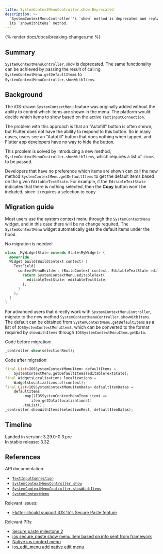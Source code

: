 ```yaml
---
title: SystemContextMenuController.show Deprecated
description: >-
  `SystemContextMenuController`'s `show` method is deprecated and replaced by
  its `showWithItems` method.
---
```


{% render docs/docs/breaking-changes.md %}

## Summary

`SystemContextMenuController.show` is deprecated. The same functionality can be
achieved by passing the result of calling `SystemContextMenu.getDefaultItems` to
`SystemContextMenuController.showWithItems`.

## Background

The iOS-drawn `SystemContextMenu` feature was originally added without the
ability to control which items are shown in the menu. The platform would decide
which items to show based on the active `TextInputConnection`.

The problem with this approach is that an "Autofill" button is often shown, but
Flutter does not have the ability to respond to this button. So in many cases,
users see an "Autofill" button that does nothing when tapped, and Flutter app
developers have no way to hide the button.

This problem is solved by introducing a new method,
`SystemContextMenuController.showWithItems`, which requires a list of `items` to
be passed.

Developers that have no preference which items are shown can call the new method
`SystemContextMenu.getDefaultItems` to get the default items based on the given
`EditableTextState`. For example, if the `EditableTextState` indicates that
there is nothing selected, then the **Copy** button won't be included, since it
requires a selection to copy.

## Migration guide

Most users use the system context menu through the `SystemContextMenu` widget,
and in this case there will be no change required. The `SystemContextMenu`
widget automatically gets the default items under the hood.

No migration is needed:

```dart
class _MyWidgetState extends State<MyWidget> {
  @override
  Widget build(BuildContext context) {
    TextField(
      contextMenuBuilder: (BuildContext context, EditableTextState editableTextState) {
        return SystemContextMenu.editableText(
          editableTextState: editableTextState,
        );
      }
    );
  }
}
```

For advanced users that directly work with `SystemContextMenuController`,
migrate to the new method `SystemContextMenuController.showWithItems`. The
default can be obtained from `SystemContextMenu.getDefaultItems` as a list of
`IOSSystemContextMenuItem`s, which can be converted to the format required by
`showWithItems` through `IOSSystemContextMenuItem.getData`.

Code before migration:

```dart
_controller.show(selectionRect);
```

Code after migration:

```dart
final List<IOSSystemContextMenuItem> defaultItems =
    SystemContextMenu.getDefaultItems(editableTextState);
final WidgetsLocalizations localizations =
    WidgetsLocalizations.of(context);
final List<IOSSystemContextMenuItemData> defaultItemDatas =
    defaultItems
        .map((IOSSystemContextMenuItem item) =>
            item.getData(localizations))
        .toList();
_controller.showWithItems(selectionRect, defaultItemDatas);
```

## Timeline

Landed in version: 3.29.0-0.3.pre<br>
In stable release: 3.32

## References

API documentation:

* [`TextInputConnection`][]
* [`SystemContextMenuController.show`][]
* [`SystemContextMenuController.showWithItems`][]
* [`SystemContextMenu`][]

Relevant issues:

* [Flutter should support iOS 15's Secure Paste feature][]

Relevant PRs:

* [Secure paste milestone 2][]
* [ios secure_paste show menu item based on info sent from framework][]
* [Native ios context menu][]
* [ios_edit_menu add native edit menu][]

[`TextInputConnection`]: {{site.api}}/flutter/services/TextInputConnection-class.html
[`SystemContextMenuController.show`]: {{site.api}}/flutter/services/SystemContextMenuController/show.html
[`SystemContextMenuController.showWithItems`]: {{site.api}}/flutter/services/SystemContextMenuController/showWithItems.html
[`SystemContextMenu`]: {{site.api}}/flutter/services/SystemContextMenu.html

[Secure paste milestone 2]: {{site.repo.flutter}}/pull/159013
[ios secure_paste show menu item based on info sent from framework]: {{site.repo.engine}}/pull/161103
[Native ios context menu]: {{site.repo.flutter}}/pull/143002
[ios_edit_menu add native edit menu]: {{site.repo.flutter}}/pull/50095
[Flutter should support iOS 15's Secure Paste feature]: {{site.repo.flutter}}/issues/103163
